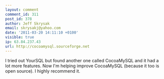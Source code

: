 ```yaml
---
layout: comment
comment_id: 311
post_id: 378
author: Jeff Skrysak
email: skrysakj@yahoo.com
date: '2011-03-20 14:11:10 +0100'
visible: true
ip: 63.84.237.43
url: http://cocoamysql.sourceforge.net
---
```

I tried out YourSQL but found another one called CocoaMySQL and it had a lot more features. Now I'm helping improve CocoaMySQL (because it too is open source). I highly recommend it.
